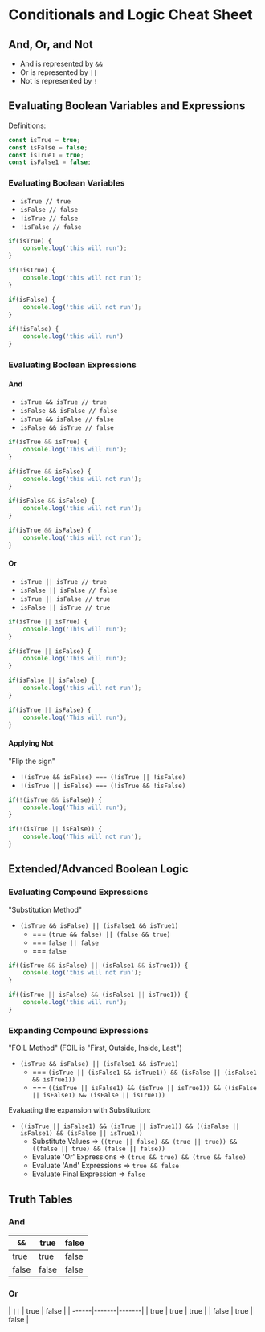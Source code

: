 # Conditionals and Logic Cheat Sheet #

## And, Or, and Not ##

- And is represented by `&&`
- Or is represented by `||`
- Not is represented by `!`

## Evaluating Boolean Variables and Expressions ##

Definitions:

```javascript
const isTrue = true;
const isFalse = false;
const isTrue1 = true;
const isFalse1 = false;
```

### Evaluating Boolean Variables ###

- `isTrue // true`
- `isFalse // false`
- `!isTrue // false`
- `!isFalse // false`

```javascript
if(isTrue) {
    console.log('this will run');
}

if(!isTrue) {
    console.log('this will not run');
}

if(isFalse) {
    console.log('this will not run');
}

if(!isFalse) {
    console.log('this will run')
}
```

### Evaluating Boolean Expressions ###

#### And ####

- `isTrue && isTrue // true`
- `isFalse && isFalse // false`
- `isTrue && isFalse // false`
- `isFalse && isTrue // false`

```javascript
if(isTrue && isTrue) {
    console.log('This will run');
}

if(isTrue && isFalse) {
    console.log('this will not run');
}

if(isFalse && isFalse) {
    console.log('this will not run');
}

if(isTrue && isFalse) {
    console.log('this will not run');
}
```

#### Or ####

- `isTrue || isTrue // true`
- `isFalse || isFalse // false`
- `isTrue || isFalse // true`
- `isFalse || isTrue // true`

```javascript
if(isTrue || isTrue) {
    console.log('This will run');
}

if(isTrue || isFalse) {
    console.log('This will run');
}

if(isFalse || isFalse) {
    console.log('this will not run');
}

if(isTrue || isFalse) {
    console.log('This will run');
}
```

#### Applying Not ####

"Flip the sign"

- `!(isTrue && isFalse) === (!isTrue || !isFalse)`
- `!(isTrue || isFalse) === (!isTrue && !isFalse)`

```javascript
if(!(isTrue && isFalse)) {
    console.log('This will run');
}

if(!(isTrue || isFalse)) {
    console.log('This will not run');
}
```

## Extended/Advanced Boolean Logic ##

### Evaluating Compound Expressions ###

"Substitution Method"

- `(isTrue && isFalse) || (isFalse1 && isTrue1)`
    - === `(true && false) || (false && true)`
    - === `false || false`
    - === `false`

```javascript
if((isTrue && isFalse) || (isFalse1 && isTrue1)) {
    console.log('this will not run');
}

if((isTrue || isFalse) && (isFalse1 || isTrue1)) {
    console.log('this will run');
}
```

### Expanding Compound Expressions ###

"FOIL Method" (FOIL is "First, Outside, Inside, Last")

- `(isTrue && isFalse) || (isFalse1 && isTrue1)`
    - === `(isTrue || (isFalse1 && isTrue1)) && (isFalse || (isFalse1 && isTrue1))`
    - === `((isTrue || isFalse1) && (isTrue || isTrue1)) && ((isFalse || isFalse1) && (isFalse || isTrue1))`

Evaluating the expansion with Substitution:

- `((isTrue || isFalse1) && (isTrue || isTrue1)) && ((isFalse || isFalse1) && (isFalse || isTrue1))`
    - Substitute Values => `((true || false) && (true || true)) && ((false || true) && (false || false))`
    - Evaluate 'Or' Expressions => `(true && true) && (true && false)`
    - Evaluate 'And' Expressions => `true && false`
    - Evaluate Final Expression => `false`

## Truth Tables ##

### And ###

|  `&&` | true   | false |
| ------|--------|-------|
| true  | true   | false |
| false | false  | false |

### Or ###

|  `||` | true  | false |
| ------|-------|-------|
| true  | true  | true  |
| false | true  | false |